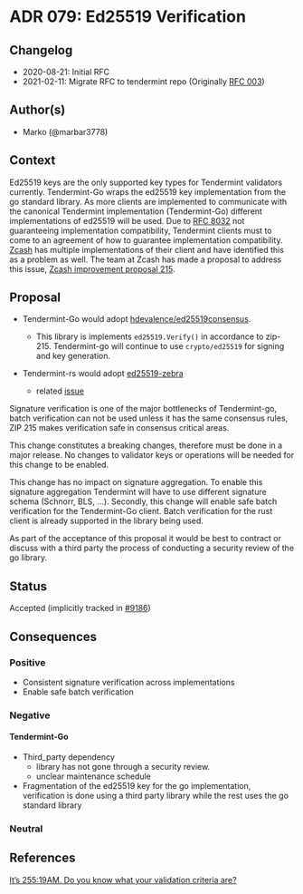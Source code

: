 # ADR 079: Ed25519 Verification

## Changelog

- 2020-08-21: Initial RFC
- 2021-02-11: Migrate RFC to tendermint repo (Originally [RFC 003](https://github.com/tendermint/spec/pull/144))

## Author(s)

- Marko (@marbar3778)

## Context

Ed25519 keys are the only supported key types for Tendermint validators currently. Tendermint-Go wraps the ed25519 key implementation from the go standard library. As more clients are implemented to communicate with the canonical Tendermint implementation (Tendermint-Go) different implementations of ed25519 will be used. Due to [RFC 8032](https://www.rfc-editor.org/rfc/rfc8032.html) not guaranteeing implementation compatibility, Tendermint clients must to come to an agreement of how to guarantee implementation compatibility. [Zcash](https://z.cash/) has multiple implementations of their client and have identified this as a problem as well. The team at Zcash has made a proposal to address this issue, [Zcash improvement proposal 215](https://zips.z.cash/zip-0215).

## Proposal

- Tendermint-Go would adopt [hdevalence/ed25519consensus](https://github.com/hdevalence/ed25519consensus).
    - This library is implements `ed25519.Verify()` in accordance to zip-215. Tendermint-go will continue to use `crypto/ed25519` for signing and key generation.

- Tendermint-rs would adopt [ed25519-zebra](https://github.com/ZcashFoundation/ed25519-zebra)
    - related [issue](https://github.com/informalsystems/tendermint-rs/issues/355)

Signature verification is one of the major bottlenecks of Tendermint-go, batch verification can not be used unless it has the same consensus rules, ZIP 215 makes verification safe in consensus critical areas.

This change constitutes a breaking changes, therefore must be done in a major release. No changes to validator keys or operations will be needed for this change to be enabled.

This change has no impact on signature aggregation. To enable this signature aggregation Tendermint will have to use different signature schema (Schnorr, BLS, ...). Secondly, this change will enable safe batch verification for the Tendermint-Go client. Batch verification for the rust client is already supported in the library being used.

As part of the acceptance of this proposal it would be best to contract or discuss with a third party the process of conducting a security review of the go library.

## Status

Accepted (implicitly tracked in
[\#9186](https://github.com/tendermint/tendermint/issues/9186))

## Consequences

### Positive

- Consistent signature verification across implementations
- Enable safe batch verification

### Negative

#### Tendermint-Go

- Third_party dependency
    - library has not gone through a security review.
    - unclear maintenance schedule
- Fragmentation of the ed25519 key for the go implementation, verification is done using a third party library while the rest
  uses the go standard library

### Neutral

## References

[It’s 255:19AM. Do you know what your validation criteria are?](https://hdevalence.ca/blog/2020-10-04-its-25519am)
